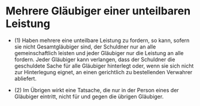 # Mehrere Gläubiger einer unteilbaren Leistung

- (1) Haben mehrere eine unteilbare Leistung zu fordern, so kann, sofern sie nicht Gesamtgläubiger sind, der Schuldner nur an alle gemeinschaftlich leisten und jeder Gläubiger nur die Leistung an alle fordern. Jeder Gläubiger kann verlangen, dass der Schuldner die geschuldete Sache für alle Gläubiger hinterlegt oder, wenn sie sich nicht zur Hinterlegung eignet, an einen gerichtlich zu bestellenden Verwahrer abliefert.

- (2) Im Übrigen wirkt eine Tatsache, die nur in der Person eines der Gläubiger eintritt, nicht für und gegen die übrigen Gläubiger.

